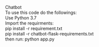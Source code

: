 Chatbot<br />
To use this code do the followings:<br />
Use Python 3.7<br />
Import the requirments:<br />
pip install -r requirement.txt<br />
pip install -r chatbot-flask-requirements.txt<br />
then run: python app.py<br />
